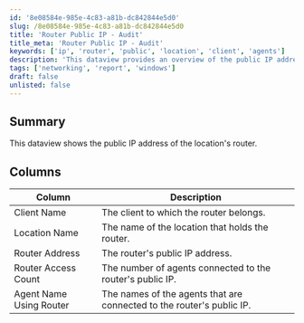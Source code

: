 ```yaml
---
id: '8e08584e-985e-4c83-a81b-dc842844e5d0'
slug: /8e08584e-985e-4c83-a81b-dc842844e5d0
title: 'Router Public IP - Audit'
title_meta: 'Router Public IP - Audit'
keywords: ['ip', 'router', 'public', 'location', 'client', 'agents']
description: 'This dataview provides an overview of the public IP address associated with the location router, including details about the client, location, router access count, and connected agents.'
tags: ['networking', 'report', 'windows']
draft: false
unlisted: false
---
```


## Summary

This dataview shows the public IP address of the location's router.

## Columns

| Column                       | Description                                         |
|------------------------------|-----------------------------------------------------|
| Client Name                  | The client to which the router belongs.             |
| Location Name                | The name of the location that holds the router.     |
| Router Address               | The router's public IP address.                     |
| Router Access Count          | The number of agents connected to the router's public IP. |
| Agent Name Using Router      | The names of the agents that are connected to the router's public IP. |